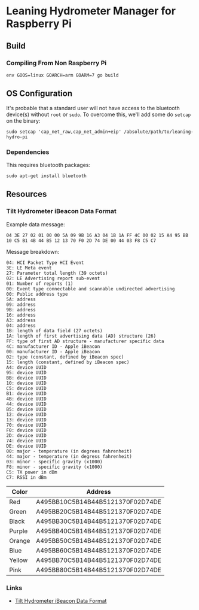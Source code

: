 # Leaning Hydrometer Manager for Raspberry Pi

## Build

### Compiling From Non Raspberry Pi

`env GOOS=linux GOARCH=arm GOARM=7 go build`

## OS Configuration

It's probable that a standard user will not have access to the bluetooth device(s)
without `root` or `sudo`. To overcome this, we'll add some do `setcap` on the binary:

`sudo setcap 'cap_net_raw,cap_net_admin+eip' /absolute/path/to/leaning-hydro-pi`

### Dependencies

This requires bluetooth packages:

`sudo apt-get install bluetooth`

## Resources

### Tilt Hydrometer iBeacon Data Format

Example data message:

```
04 3E 27 02 01 00 00 5A 09 9B 16 A3 04 1B 1A FF 4C 00 02 15 A4 95 BB 10 C5 B1 4B 44 B5 12 13 70 F0 2D 74 DE 00 44 03 F8 C5 C7
```

Message breakdown:

```
04: HCI Packet Type HCI Event
3E: LE Meta event
27: Parameter total length (39 octets)
02: LE Advertising report sub-event
01: Number of reports (1)
00: Event type connectable and scannable undirected advertising
00: Public address type
5A: address
09: address
9B: address
16: address
A3: address
04: address
1B: length of data field (27 octets)
1A: length of first advertising data (AD) structure (26)
FF: type of first AD structure - manufacturer specific data
4C: manufacturer ID - Apple iBeacon
00: manufacturer ID - Apple iBeacon
02: type (constant, defined by iBeacon spec)
15: length (constant, defined by iBeacon spec)
A4: device UUID
95: device UUID
BB: device UUID
10: device UUID
C5: device UUID
B1: device UUID
4B: device UUID
44: device UUID
B5: device UUID
12: device UUID
13: device UUID
70: device UUID
F0: device UUID
2D: device UUID
74: device UUID
DE: device UUID
00: major - temperature (in degrees fahrenheit)
44: major - temperature (in degress fahrenheit)
03: minor - specific gravity (x1000)
F8: minor - specific gravity (x1000)
C5: TX power in dBm
C7: RSSI in dBm
```

| Color | Address |
| ----- | ------- |
| Red |    A495BB10C5B14B44B5121370F02D74DE |
| Green |  A495BB20C5B14B44B5121370F02D74DE |
| Black |  A495BB30C5B14B44B5121370F02D74DE |
| Purple | A495BB40C5B14B44B5121370F02D74DE |
| Orange | A495BB50C5B14B44B5121370F02D74DE |
| Blue |   A495BB60C5B14B44B5121370F02D74DE |
| Yellow | A495BB70C5B14B44B5121370F02D74DE |
| Pink |   A495BB80C5B14B44B5121370F02D74DE |


### Links

 - [Tilt Hydrometer iBeacon Data Format](https://kvurd.com/blog/tilt-hydrometer-ibeacon-data-format/)
